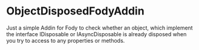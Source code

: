 # ObjectDisposedFodyAddin
Just a simple Addin for Fody to check whether an object, which implement the interface IDisposable or IAsyncDisposable is already disposed when you try to access to any properties or methods.
